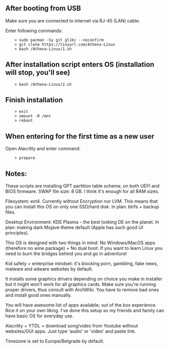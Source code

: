 ## After booting from USB

Make sure you are connected to internet via RJ-45 (LAN) cable.

Enter following commands:

        > sudo pacman -Sy git glibc --noconfirm
        > git clone https://tinyurl.com/Athena-Linux
        > bash /Athena-Linux/1.sh

## After installation script enters OS (installation will stop, you'll see)

        > bash /Athena-Linux/2.sh

## Finish installation

        > exit
        > umount -R /mnt
        > reboot

## When entering for the first time as a new user

Open Alacritty and enter command:

        > prepare

## Notes:

These scripts are installing GPT partition table scheme, on both UEFI and BIOS firmware.
SWAP file size: 8 GB. I think it's enough for all RAM sizes.

Filesystem: ext4. Currently without Encryption nor LVM. 
This means that you can install this OS on only one SSD/hard disk.
In plan: btrfs + backup files.

Desktop Environment: KDE Plasma - the best looking DE on the planet.
In plan: making dark Mojave theme default (Apple has such good UI principles).

This OS is designed with two things in mind: No Windows/MacOS apps (therefore no wine package) + No dual boot. 
If you want to learn Linux you need to burn the bridges behind you and go in adventure!

Kid safety + enterprise mindset: it's blocking porn, gambling, fake news, malware and adware websites by default.

It installs some graphics drivers depending on choice you make in installer but it might won't work for all graphics cards. 
Make sure you're running proper drivers, thus consult with ArchWiki. 
You have to remove bad ones and install good ones manually.

You will have awesome list of apps available; out of the box experience. 
Rice it on your own liking. 
I've done this setup so my friends and family can have basic OS for everyday use.

Alacritty + YTDL = download song/video from Youtube without websites/GUI apps. Just type 'audio' or 'video' and paste link.

Timezone is set to Europe/Belgrade by default.
